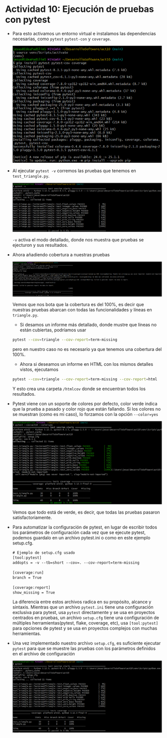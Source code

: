 # Actividad 10: Ejecución de pruebas con pytest

- Para esto activamos un entorno virtual e instalamos las dependencias necesarias, como  `pytest` `pytest-con` y `coverage`.

    ![](imgs/1.png)

- Al ejecutar `pytest -v` corremos las pruebas que tenemos en `test_triangle.py`.

    ![](imgs/2.png)

    `-v` activa el modo detallado, donde nos muestra que pruebas se ejecturon y sus resultados.

- Ahora añadiendo cobertura a nuestras pruebas

    ![](imgs/3.png)

    Vemos que nos bota que la cobertura es del 100%, es decir que nuestras pruebas abarcan con todas las funcionalidades y líneas en `triangle.py`.

    - Si desamos un informe más detallado, donde mustre que líneas no están cubiertas, podríamos usar 

    ```bash
    pytest --cov=triangle --cov-report=term-missing
    ```
    pero en nuestro caso no es necesario ya que tenemos una cobertura del 100%.

    - Ahora si deseamos un informe en HTML con los mismos detalles vistos, ejecutamos 
    ```bash
    pytest --cov=triangle --cov-report=term-missing --cov-report=html
    ```

    Y esto crea una carpeta `/htmlcov` donde se encuentran todos los resultados.

- Pytest viene con un soporte de colores por defecto, color verde indica que la prueba a pasado y color rojo que están fallando. Si los colores no se muestran (como es mi caso), lo forzamos con la opción `--color=yes`

    ![](imgs/4.png)

    Vemos que todo está de verde, es decir, que todas las pruebas pasaron satisfactoriamente.

- Para automatizar la configuración de pytest, en lugar de escribir todos los parámetros de configuración cada vez que se ejecute pytest, podemos guardalo en un archivo pytest.ini o como en este ejemplo setup.cfg.

    ```
    # Ejemplo de setup.cfg usado
    [tool:pytest]
    addopts = -v --tb=short --cov=. --cov-report=term-missing

    [coverage:run]
    branch = True

    [coverage:report]
    show_missing = True
    ```

    La diferencia entre estos archivos radica en su propósito, alcance y sintaxis. Mientras que un archivo `pytest.ini` tiene una configuración exclusiva para pytest, usa `pytest` directamente y se usa en proyectos centrados en pruebas, un archivo `setup.cfg` tiene una configuración de múltiples herramientas(pytest, flake, coverage, etc), usa `[tool:pytest]` para opciones de pytest y se usa en proyectos complejos con muchas herramientas.

- Una vez implementado nuestro archivo `setup.cfg`, es suficiente ejecutar `pytest` para que se muestre las pruebas con los parámetros definidos en el archivo de configuración

    ![](imgs/5.png)